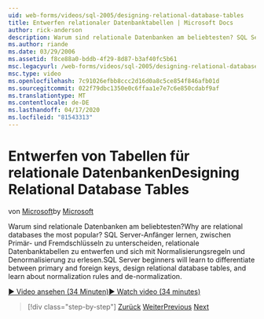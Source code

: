 ```yaml
---
uid: web-forms/videos/sql-2005/designing-relational-database-tables
title: Entwerfen relationaler Datenbanktabellen | Microsoft Docs
author: rick-anderson
description: Warum sind relationale Datenbanken am beliebtesten? SQL Server-Anfänger lernen, zwischen Primär- und Fremdschlüsseln zu unterscheiden, relationale Datenbanken zu entwerfen...
ms.author: riande
ms.date: 03/29/2006
ms.assetid: f8ce88a0-bddb-4f29-8d87-b3af40fc5b61
msc.legacyurl: /web-forms/videos/sql-2005/designing-relational-database-tables
msc.type: video
ms.openlocfilehash: 7c91026efbb8ccc2d16d0a8c5ce854f846afb01d
ms.sourcegitcommit: 022f79dbc1350e0c6ffaa1e7e7c6e850cdabf9af
ms.translationtype: MT
ms.contentlocale: de-DE
ms.lasthandoff: 04/17/2020
ms.locfileid: "81543313"
---
```

# <a name="designing-relational-database-tables"></a><span data-ttu-id="f9644-104">Entwerfen von Tabellen für relationale Datenbanken</span><span class="sxs-lookup"><span data-stu-id="f9644-104">Designing Relational Database Tables</span></span>

<span data-ttu-id="f9644-105">von [Microsoft](https://github.com/microsoft)</span><span class="sxs-lookup"><span data-stu-id="f9644-105">by [Microsoft](https://github.com/microsoft)</span></span>

<span data-ttu-id="f9644-106">Warum sind relationale Datenbanken am beliebtesten?</span><span class="sxs-lookup"><span data-stu-id="f9644-106">Why are relational databases the most popular?</span></span> <span data-ttu-id="f9644-107">SQL Server-Anfänger lernen, zwischen Primär- und Fremdschlüsseln zu unterscheiden, relationale Datenbanktabellen zu entwerfen und sich mit Normalisierungsregeln und Denormalisierung zu erlesen.</span><span class="sxs-lookup"><span data-stu-id="f9644-107">SQL Server beginners will learn to differentiate between primary and foreign keys, design relational database tables, and learn about normalization rules and de-normalization.</span></span>

[<span data-ttu-id="f9644-108">&#9654; Video ansehen (34 Minuten)</span><span class="sxs-lookup"><span data-stu-id="f9644-108">&#9654; Watch video (34 minutes)</span></span>](https://channel9.msdn.com/Blogs/ASP-NET-Site-Videos/designing-relational-database-tables)

> [!div class="step-by-step"]
> <span data-ttu-id="f9644-109">[Zurück](more-about-column-data-types-and-other-properties.md)
> [Weiter](manipulating-database-data.md)</span><span class="sxs-lookup"><span data-stu-id="f9644-109">[Previous](more-about-column-data-types-and-other-properties.md)
[Next](manipulating-database-data.md)</span></span>
